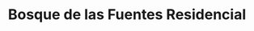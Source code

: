 ---
title: Bosque de las Fuentes Residencial
url: /bosque-de-las-fuentes-residencial/
latitude: 19.182
longitude: -99.59
---
